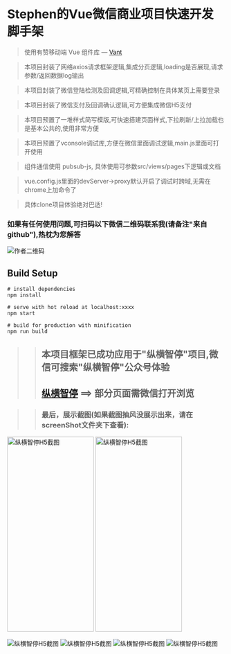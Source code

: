 # Stephen的Vue微信商业项目快速开发脚手架

> 使用有赞移动端 Vue 组件库 — [Vant](https://youzan.github.io/vant/#/zh-CN/intro)

> 本项目封装了网络axios请求框架逻辑,集成分页逻辑,loading是否展现,请求参数/返回数据log输出

> 本项目封装了微信登陆检测及回调逻辑,可精确控制在具体某页上需要登录

> 本项目封装了微信支付及回调确认逻辑,可方便集成微信H5支付

> 本项目预置了一堆样式简写模版,可快速搭建页面样式,下拉刷新/上拉加载也是基本公共的,使用非常方便

> 本项目预置了vconsole调试库,方便在微信里面调试逻辑,main.js里面可打开使用

> 组件通信使用 pubsub-js, 具体使用可参数src/views/pages下逻辑或文档

> vue.config.js里面的devServer->proxy默认开启了调试时跨域,无需在chrome上加命令了

> 具体clone项目体验绝对巴适!

### 如果有任何使用问题,可扫码以下微信二维码联系我(请备注"来自github"),热枕为您解答
![作者二维码](https://github.com/woshiluoyong/StephenVueCliProject/blob/master/screenShot/my_wx_code.jpg)

## Build Setup

``` shell
# install dependencies
npm install

# serve with hot reload at localhost:xxxx
npm start

# build for production with minification
npm run build
```

>> ## 本项目框架已成功应用于"纵横智停"项目,微信可搜索"纵横智停"公众号体验 
>> ## [纵横智停](http://wx.cdhuanyu.com.cn/) ==> 部分页面需微信打开浏览

>> ### 最后，展示截图(如果截图抽风没展示出来，请在screenShot文件夹下查看):

<p>
	<img src="https://github.com/woshiluoyong/StephenVueCliProject/blob/master/screenShot/1.jpg" alt="纵横智停H5截图"  width="200" height="450">
    <img src="https://github.com/woshiluoyong/StephenVueCliProject/blob/master/screenShot/2.jpg" alt="纵横智停H5截图"  width="200" height="450">
</p>

![纵横智停H5截图](https://github.com/woshiluoyong/StephenVueCliProject/blob/master/screenShot/1.jpg)
![纵横智停H5截图](https://github.com/woshiluoyong/StephenVueCliProject/blob/master/screenShot/2.jpg)
![纵横智停H5截图](https://github.com/woshiluoyong/StephenVueCliProject/blob/master/screenShot/3.jpg)
![纵横智停H5截图](https://github.com/woshiluoyong/StephenVueCliProject/blob/master/screenShot/4.jpg)